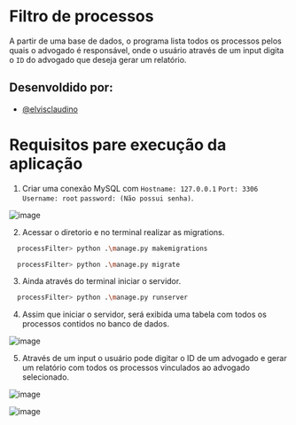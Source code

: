 
# Filtro de processos

A partir de uma base de dados, o programa lista todos os processos pelos quais o advogado é responsável, onde o usuário através de um input digita o `ID` do advogado que deseja gerar um relatório.

## Desenvoldido por:

- [@elvisclaudino](https://github.com/elvisclaudino)

# Requisitos pare execução da aplicação

1. Criar uma conexão MySQL com `Hostname: 127.0.0.1` `Port: 3306` `Username: root` `password: (Não possui senha)`.
   
![image](https://github.com/elvisclaudino/hash-table/assets/102040112/72d94052-337e-41c0-828d-b120e4c4aba7)

2. Acessar o diretorio e no terminal realizar as migrations.
   
```bash
  processFilter> python .\manage.py makemigrations
```
```bash
  processFilter> python .\manage.py migrate
```

3. Ainda através do terminal iniciar o servidor.

```bash
  processFilter> python .\manage.py runserver
```

4. Assim que iniciar o servidor, será exibida uma tabela com todos os processos contidos no banco de dados.

![image](https://github.com/elvisclaudino/hash-table/assets/102040112/43f506af-28b6-45c7-9f80-881abdf05765)

5. Através de um input o usuário pode digitar o ID de um advogado e gerar um relatório com todos os processos vinculados ao advogado selecionado.

![image](https://github.com/elvisclaudino/hash-table/assets/102040112/2294e2dd-9133-4e33-9aff-bc2b7f8ffbbd)

![image](https://github.com/elvisclaudino/hash-table/assets/102040112/317eaf24-e842-4683-a5f5-098a509861c6)
